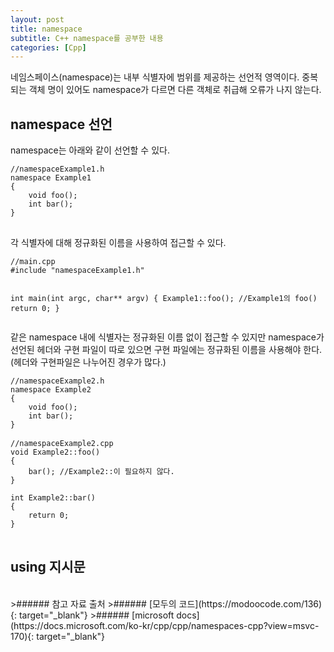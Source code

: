 ```yaml
---
layout: post
title: namespace
subtitle: C++ namespace를 공부한 내용
categories: [Cpp]
---
```


네임스페이스(namespace)는 내부 식별자에 범위를 제공하는 선언적 영역이다. 중복되는 객체 명이 있어도 namespace가 다르면 다른 객체로 취급해 오류가 나지 않는다.

<h2 class="section-heading">namespace 선언</h2>
namespace는 아래와 같이 선언할 수 있다.
<pre>
<code class="cpp">//namespaceExample1.h  
namespace Example1
{
    void foo();
    int bar();
}
</code>
</pre>
각 식별자에 대해 정규화된 이름을 사용하여 접근할 수 있다.
<pre>
<code class="cpp">//main.cpp  
#include "namespaceExample1.h"

int main(int argc, char** argv)
{
    Example1::foo(); //Example1의 foo()
    return 0;
}
</code>
</pre>
같은 namespace 내에 식별자는 정규화된 이름 없이 접근할 수 있지만 namespace가 선언된 헤더와 구현 파일이 따로 있으면 구현 파일에는 정규화된 이름을 사용해야 한다.(헤더와 구현파일은 나누어진 경우가 많다.)
<pre>
<code class="cpp">//namespaceExample2.h  
namespace Example2
{
    void foo();
    int bar();
}
</code>
<code class="cpp">//namespaceExample2.cpp  
void Example2::foo()
{
    bar(); //Example2::이 필요하지 않다.
}

int Example2::bar()
{
    return 0;
}
</code>
</pre>
<h2 class="section-heading">using 지시문</h2>
<br>
>###### 참고 자료 출처
>###### [모두의 코드](https://modoocode.com/136){: target="_blank"}
>###### [microsoft docs](https://docs.microsoft.com/ko-kr/cpp/cpp/namespaces-cpp?view=msvc-170){: target="_blank"}